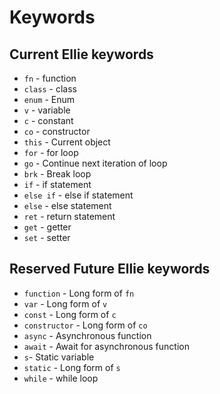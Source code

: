 # Keywords

## Current Ellie keywords

* `fn` - function
* `class` - class
* `enum` - Enum
* `v` - variable
* `c` - constant
* `co` - constructor
* `this` - Current object
* `for` - for loop
* `go` - Continue next iteration of loop
* `brk` - Break loop
* `if` - if statement
* `else if` - else if statement
* `else` - else statement
* `ret` - return statement
* `get` - getter
* `set` - setter

## Reserved Future Ellie keywords

* `function` - Long form of `fn`
* `var` - Long form of `v`
* `const` - Long form of `c`
* `constructor` - Long form of `co`
* `async` - Asynchronous function
* `await` - Await for asynchronous function
* `s`- Static variable
* `static` - Long form of `s`
* `while` - while loop